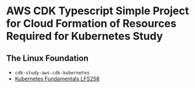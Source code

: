 # AWS CDK Typescript Simple Project for Cloud Formation of Resources Required for Kubernetes Study
## The Linux Foundation
* `cdk-study-aws-cdk-kubernetes`
* [Kubernetes Fundamentals LFS258](https://trainingportal.linuxfoundation.org/courses/kubernetes-fundamentals-lfs258)